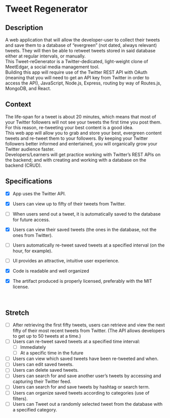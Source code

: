 # Tweet Regenerator

## Description
A web application that will allow the developer-user to collect their tweets and save them to a database of “evergreen” (not dated, always relevant) tweets. They will then be able to retweet tweets stored in said database either at regular intervals, or manually.
<br/>
This Tweet-reGenerator is a Twitter-dedicated, light-weight clone of MeetEdgar, a social media management tool.
<br/>
Building this app will require use of the Twitter REST API with OAuth (meaning that you will need to get an API key from Twitter in order to access the API), JavaScript, Node.js, Express, routing by way of Routes.js, MongoDB, and React.
<br/>

## Context
The life-span for a tweet is about 20 minutes, which means that most of your Twitter followers will not see your tweets the first time you post them. For this reason, re-tweeting your best content is a good idea.
<br/>
This web app will allow you to grab and store your best, evergreen content tweets and re-tweet them to your followers. By keeping your Twitter followers better informed and entertained, you will organically grow your Twitter audience faster.
<br/>
Developers/Learners will get practice working with Twitter’s REST APIs on the backend; and with creating and working with a database on the backend (CRUD).
<br/>
## Specifications

- [x] App uses the Twitter API.
- [x] Users can view up to fifty of their tweets from Twitter.
- [ ] When users send out a tweet, it is automatically saved to the database for future access.
- [x] Users can view their saved tweets (the ones in the database, not the ones from Twitter).
- [ ] Users automatically re-tweet saved tweets at a specified interval (on the hour, for example).
- [ ] UI provides an attractive, intuitive user experience.

- [x] Code is readable and well organized
- [x] The artifact produced is properly licensed, preferably with the MIT license.

<br/>


## Stretch

- [ ] After retrieving the first fifty tweets, users can retrieve and view the next fifty of their most recent tweets from Twitter. (The API allows developers to get up to 50 tweets at a time.)
- [ ] Users can re-tweet saved tweets at a specified time interval:
  - [ ] Immediately
  - [ ] At a specific time in the future
- [ ] Users can view which saved tweets have been re-tweeted and when.
- [ ] Users can edit saved tweets.
- [ ] Users can delete saved tweets.
- [ ] Users can search for and save another user’s tweets by accessing and capturing their Twitter feed.
- [ ] Users can search for and save tweets by hashtag or search term.
- [ ] Users can organize saved tweets according to categories (use of filters).
- [ ] Users can Tweet out a randomly selected tweet from the database with a specified category.

